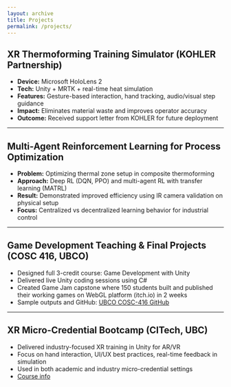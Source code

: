 ```yaml
---
layout: archive
title: Projects
permalink: /projects/
---
```


## XR Thermoforming Training Simulator (KOHLER Partnership)

- **Device:** Microsoft HoloLens 2  
- **Tech:** Unity + MRTK + real-time heat simulation  
- **Features:** Gesture-based interaction, hand tracking, audio/visual step guidance  
- **Impact:** Eliminates material waste and improves operator accuracy  
- **Outcome:** Received support letter from KOHLER for future deployment  

---

## Multi-Agent Reinforcement Learning for Process Optimization

- **Problem:** Optimizing thermal zone setup in composite thermoforming  
- **Approach:** Deep RL (DQN, PPO) and multi-agent RL with transfer learning (MATRL)
- **Result:** Demonstrated improved efficiency using IR camera validation on physical setup  
- **Focus:** Centralized vs decentralized learning behavior for industrial control

---

## Game Development Teaching & Final Projects (COSC 416, UBCO)

- Designed full 3-credit course: Game Development with Unity  
- Delivered live Unity coding sessions using C#  
- Created Game Jam capstone where 150 students built  and published their working games on WebGL platform (itch.io) in 2 weeks
- Sample outputs and GitHub: [UBCO COSC-416 GitHub](https://github.com/UBCO-COSC-416)

---

## XR Micro-Credential Bootcamp (CITech, UBC)

- Delivered industry-focused XR training in Unity for AR/VR  
- Focus on hand interaction, UI/UX best practices, real-time feedback in simulation  
- Used in both academic and industry micro-credential settings  
- [Course info](https://citech.ubc.ca/short-introduction-course-on-xr-development-with-unity/)
